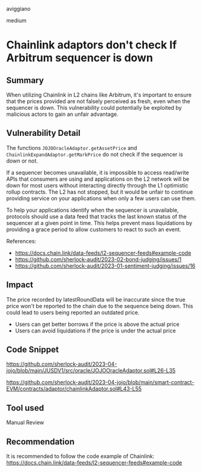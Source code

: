 aviggiano

medium

# Chainlink adaptors don't check If Arbitrum sequencer is down

## Summary

When utilizing Chainlink in L2 chains like Arbitrum, it's important to ensure that the prices provided are not falsely perceived as fresh, even when the sequencer is down. This vulnerability could potentially be exploited by malicious actors to gain an unfair advantage.

## Vulnerability Detail

The functions `JOJOOracleAdaptor.getAssetPrice` and `ChainlinkExpandAdaptor.getMarkPrice` do not check if the sequencer is down or not.

If a sequencer becomes unavailable, it is impossible to access read/write APIs that consumers are using and applications on the L2 network will be down for most users without interacting directly through the L1 optimistic rollup contracts. The L2 has not stopped, but it would be unfair to continue providing service on your applications when only a few users can use them.

To help your applications identify when the sequencer is unavailable, protocols should use a data feed that tracks the last known status of the sequencer at a given point in time. This helps prevent mass liquidations by providing a grace period to allow customers to react to such an event.

References:
- https://docs.chain.link/data-feeds/l2-sequencer-feeds#example-code
- https://github.com/sherlock-audit/2023-02-bond-judging/issues/1
- https://github.com/sherlock-audit/2023-01-sentiment-judging/issues/16

## Impact

The price recorded by latestRoundData will be inaccurate since the true price won't be reported to the chain due to the sequence being down. This could lead to users being reported an outdated price. 
- Users can get better borrows if the price is above the actual price
- Users can avoid liquidations if the price is under the actual price

## Code Snippet

https://github.com/sherlock-audit/2023-04-jojo/blob/main/JUSDV1/src/oracle/JOJOOracleAdaptor.sol#L26-L35

https://github.com/sherlock-audit/2023-04-jojo/blob/main/smart-contract-EVM/contracts/adaptor/chainlinkAdaptor.sol#L43-L55

## Tool used

Manual Review

## Recommendation


It is recommended to follow the code example of Chainlink:
https://docs.chain.link/data-feeds/l2-sequencer-feeds#example-code